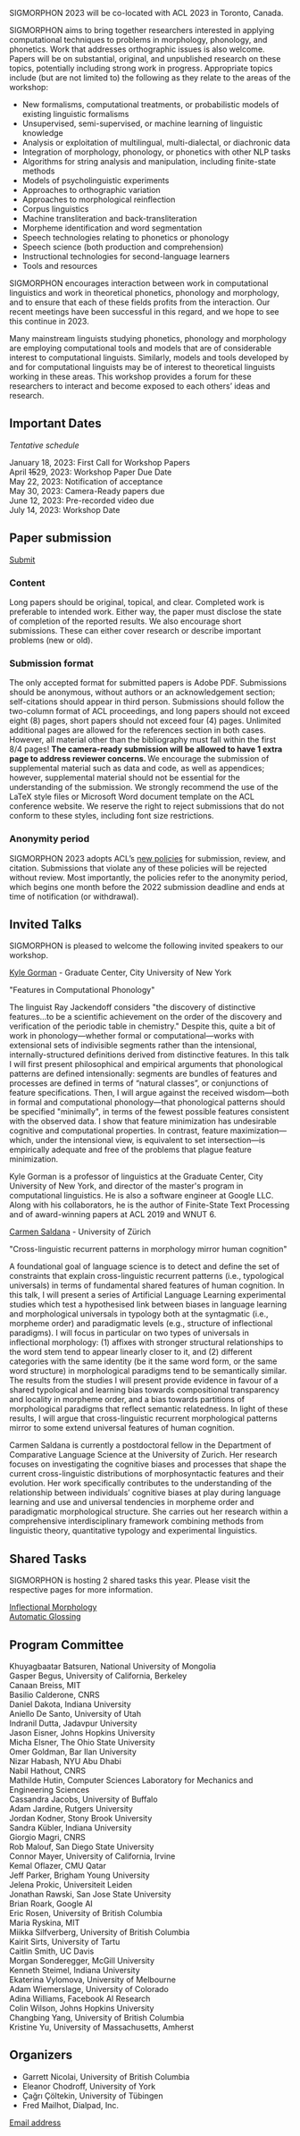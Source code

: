 SIGMORPHON 2023 will be co-located with ACL 2023 in Toronto, Canada. <br>


SIGMORPHON aims to bring together researchers interested in applying computational techniques
to problems in morphology, phonology, and phonetics. Work that addresses orthographic issues is also welcome.
Papers will be on substantial, original, and unpublished research on these topics,
potentially including strong work in progress. Appropriate topics include (but are not limited to) the
following as they relate to the areas of the workshop:

- New formalisms, computational treatments, or probabilistic models of existing linguistic formalisms
- Unsupervised, semi-supervised, or machine learning of linguistic knowledge
- Analysis or exploitation of multilingual, multi-dialectal, or diachronic data
- Integration of morphology, phonology, or phonetics with other NLP tasks
- Algorithms for string analysis and manipulation, including finite-state methods
- Models of psycholinguistic experiments
- Approaches to orthographic variation
- Approaches to morphological reinflection
- Corpus linguistics
- Machine transliteration and back-transliteration
- Morpheme identification and word segmentation
- Speech technologies relating to phonetics or phonology
- Speech science (both production and comprehension)
- Instructional technologies for second-language learners
- Tools and resources

SIGMORPHON encourages interaction between work in computational linguistics
and work in theoretical phonetics, phonology and morphology, and to ensure that
each of these fields profits from the interaction. Our recent meetings have been
successful in this regard, and we hope to see this continue in 2023.

Many mainstream linguists studying phonetics, phonology and morphology
are employing computational tools and models that are of
considerable interest to computational linguists. Similarly, models and tools developed by
and for computational linguists may be of interest to theoretical linguists working in these areas.
This workshop provides a forum for these researchers to interact
and become exposed to each others’ ideas and research.





## Important Dates 

*Tentative schedule*

January 18, 2023: First Call for Workshop Papers <br>
April ~~15~~29, 2023: Workshop Paper Due Date <br>
May 22, 2023: Notification of acceptance <br>
May 30, 2023: Camera-Ready papers due <br>
June 12, 2023: Pre-recorded video due <br>
July 14, 2023: Workshop Date <br>

## Paper submission

[Submit](https://softconf.com/acl2023/sigmorphon/)

### Content

Long papers should be original, topical, and clear. Completed work is preferable to intended work.
Either way, the paper must disclose the state of completion of the reported results.
We also encourage short submissions. These can either cover research or describe
important problems (new or old).

### Submission format

The only accepted format for submitted papers is Adobe PDF. Submissions should be anonymous,
without authors or an acknowledgement section; self-citations should appear in third person.
Submissions should follow the two-column format of ACL proceedings,
and long papers should not exceed eight (8) pages, short papers should not exceed four (4) pages.
Unlimited additional pages are allowed for the references section in both cases.
However, all material other than the bibliography must fall within the first 8/4 pages!
<strong> The camera-ready submission will be allowed to have 1 extra page to address reviewer concerns. </strong>
We encourage the submission of supplemental material such as data and code,
as well as appendices; however, supplemental material should not be essential
for the understanding of the submission.
We strongly recommend the use of the LaTeX style files or Microsoft Word document
template on the ACL conference website. We reserve the right to reject submissions
that do not conform to these styles, including font size restrictions.

### Anonymity period

SIGMORPHON 2023 adopts ACL’s [new policies](aclweb.org/adminwiki/index.php?title=ACL_Policies_for_Submission,_Review_and_Citation) for submission, review, and citation.
Submissions that violate any of these policies will be rejected without review.
Most importantly, the policies refer to the anonymity period, which begins
one month before the 2022 submission deadline and ends at time of notification (or withdrawal).



## Invited Talks

SIGMORPHON is pleased to welcome the following invited speakers to our workshop.

[Kyle Gorman](https://wellformedness.com/) - Graduate Center, City University of New York <br>

"Features in Computational Phonology" <br>

The linguist Ray Jackendoff considers "the discovery of distinctive features…to be a scientific achievement on the order of the discovery and verification of the periodic table in chemistry." Despite this, quite a bit of work in phonology—whether formal or computational—works with extensional sets of indivisible segments rather than the intensional, internally-structured definitions derived from distinctive features. In this talk I will first present philosophical and empirical arguments that phonological patterns are defined intensionally: segments are bundles of features and processes are defined in terms of “natural classes”, or conjunctions of feature specifications. Then, I will argue against the received wisdom—both in formal and computational phonology—that phonological patterns should be specified "minimally", in terms of the fewest possible features consistent with the observed data. I show that feature minimization has undesirable cognitive and computational properties. In contrast, feature maximization—which, under the intensional view, is equivalent to set intersection—is empirically adequate and free of the problems that plague feature minimization. <br>

Kyle Gorman is a professor of linguistics at the Graduate Center, City University of New York, and director of the master's program in computational linguistics. He is also a software engineer at Google LLC. Along with his collaborators, he is the author of Finite-State Text Processing and of award-winning papers at ACL 2019 and WNUT 6. 


[Carmen Saldana](https://sites.google.com/site/ccsaldanaevoling/) - University of Zürich <br>

"Cross-linguistic recurrent patterns in morphology mirror human cognition" <br>

A foundational goal of language science is to detect and define the set of constraints that explain cross-linguistic recurrent patterns (i.e., typological universals) in terms of fundamental shared features of human cognition. In this talk, I will present a series of Artificial Language Learning experimental studies which test a hypothesised link between biases in language learning and morphological universals in typology both at the syntagmatic (i.e., morpheme order) and paradigmatic levels (e.g., structure of inflectional paradigms). I will focus in particular on two types of universals in inflectional morphology:  (1) affixes with stronger structural relationships to the word stem tend to appear linearly closer to it, and (2) different categories with the same identity  (be it the same word form, or the same word structure) in morphological paradigms tend to be semantically similar. The results from the studies I will present provide evidence in favour of a shared typological and learning bias towards compositional transparency and locality in morpheme order, and a bias towards partitions of morphological paradigms that reflect semantic relatedness. In light of these results, I will argue that cross-linguistic recurrent morphological patterns mirror to some extend universal features of human cognition. <br>

Carmen Saldana is currently a postdoctoral fellow in the Department of Comparative Language Science at the University of Zurich. Her research focuses on investigating the cognitive biases and processes that shape the current cross-linguistic distributions of morphosyntactic features and their evolution. Her work specifically contributes to the understanding of the relationship between individuals’ cognitive biases at play during language learning and use and universal tendencies in morpheme order and paradigmatic morphological structure. She carries out her research within a comprehensive interdisciplinary framework combining methods from linguistic theory, quantitative typology and experimental linguistics. <br>



## Shared Tasks

SIGMORPHON is hosting 2 shared tasks this year.  Please visit the respective pages for more information.

[Inflectional Morphology](https://github.com/sigmorphon/2022InflectionST) <br>
[Automatic Glossing](https://github.com/sigmorphon/2023glossingST) <br>

## Program Committee

Khuyagbaatar Batsuren, National University of Mongolia <br>
Gasper Begus, University of California, Berkeley <br>
Canaan Breiss, MIT <br>
Basilio Calderone, CNRS <br>
Daniel Dakota, Indiana University <br>
Aniello De Santo, University of Utah <br>
Indranil Dutta, Jadavpur University <br>
Jason Eisner, Johns Hopkins University <br>
Micha Elsner, The Ohio State University <br>
Omer Goldman, Bar Ilan University <br>
Nizar Habash, NYU Abu Dhabi <br>
Nabil Hathout, CNRS <br>
Mathilde Hutin, Computer Sciences Laboratory for Mechanics and Engineering Sciences <br>
Cassandra Jacobs, University of Buffalo <br>
Adam Jardine, Rutgers University <br>
Jordan Kodner, Stony Brook University <br>
Sandra Kübler, Indiana University <br>
Giorgio Magri, CNRS <br>
Rob Malouf, San Diego State University <br>
Connor Mayer, University of California, Irvine <br>
Kemal Oflazer, CMU Qatar <br>
Jeff Parker, Brigham Young University <br>
Jelena Prokic, Universiteit Leiden <br>
Jonathan Rawski, San Jose State University <br>
Brian Roark, Google AI <br>
Eric Rosen, University of British Columbia <br>
Maria Ryskina, MIT <br>
Miikka Silfverberg, University of British Columbia <br>
Kairit Sirts, University of Tartu <br>
Caitlin Smith, UC Davis <br>
Morgan Sonderegger, McGill University <br>
Kenneth Steimel, Indiana University <br>
Ekaterina Vylomova, University of Melbourne <br>
Adam Wiemerslage, University of Colorado <br>
Adina Williams, Facebook AI Research <br>
Colin Wilson, Johns Hopkins University <br>
Changbing Yang, University of British Columbia <br>
Kristine Yu, University of Massachusetts, Amherst <br>


## Organizers

- Garrett Nicolai, University of British Columbia <br>
- Eleanor Chodroff, University of York <br>
- Çağrı Çöltekin, University of Tübingen <br>
- Fred Mailhot, Dialpad, Inc.

[Email address](mailto:sigmorphon@gmail.com)

